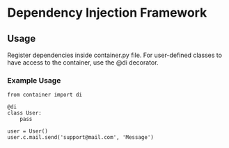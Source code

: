 # Dependency Injection Framework

## Usage

Register dependencies inside container.py file. For user-defined classes to have access to the container, use the @di decorator.

### Example Usage
```
from container import di  
  
@di
class User:
    pass

user = User()
user.c.mail.send('support@mail.com', 'Message')
```
